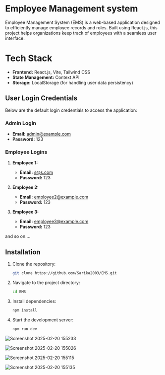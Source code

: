# Employee Management system
Employee Management System (EMS) is a web-based application designed to efficiently manage employee records and roles. Built using React.js, this project helps organizations keep track of employees with a seamless user interface.

# Tech Stack
 - **Frontend:** React.js, Vite, Tailwind CSS
 - **State Management:** Context API
 - **Storage:** LocalStorage (for handling user data persistency)

## User Login Credentials

Below are the default login credentials to access the application:

### Admin Login
- **Email:** admin@example.com
- **Password:** 123

### Employee Logins
1. **Employee 1:**
   - **Email:** s@s.com
   - **Password:** 123

2. **Employee 2:**
   - **Email:** employee2@example.com
   - **Password:** 123

3. **Employee 3:**
   - **Email:** employee3@example.com
   - **Password:** 123

and so on....

## Installation
1. Clone the repository:
   ```bash
   git clone https://github.com/Sarika2003/EMS.git
   ```
2. Navigate to the project directory:
   ```bash
   cd EMS
   ```
3. Install dependencies:
   ```bash
   npm install
   ```
4. Start the development server:
   ```bash
   npm run dev
   ```


![Screenshot 2025-02-20 155233](https://github.com/user-attachments/assets/0bcc2805-8bdc-4e6b-9680-4787bd558a24)

![Screenshot 2025-02-20 155026](https://github.com/user-attachments/assets/22146fe1-adb1-49e3-9096-35f859f5bc54)

![Screenshot 2025-02-20 155115](https://github.com/user-attachments/assets/f028facd-9bd9-4b4d-bad4-db70019dcb2b)

![Screenshot 2025-02-20 155135](https://github.com/user-attachments/assets/92bd3393-05df-4d60-a93d-d29275bd6c4e)

